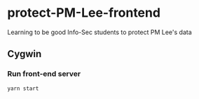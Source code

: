 # protect-PM-Lee-frontend
Learning to be good Info-Sec students to protect PM Lee's data

## Cygwin

### Run front-end server
```bash
yarn start
```

